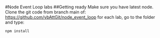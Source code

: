 #Node Event Loop labs
##Getting ready
Make sure you have latest node.
Clone the git code from branch main of:
https://github.com/ybAttGit/node_event_loop
for each lab, go to the folder and type:
```
npm install
```